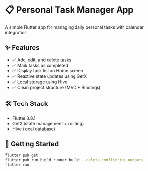 # 📋 Personal Task Manager App

A simple Flutter app for managing daily personal tasks with calendar integration.

## ✨ Features

- ✅ Add, edit, and delete tasks
- ✅ Mark tasks as completed
- ✅ Display task list on Home screen
- ✅ Reactive state updates using GetX
- ✅ Local storage using Hive
- ✅ Clean project structure (MVC + Bindings)

## 🛠 Tech Stack

- Flutter 3.8.1
- GetX (state management + routing)
- Hive (local database)


## 🚀 Getting Started

```bash
flutter pub get
flutter pub run build_runner build --delete-conflicting-outputs
flutter run
